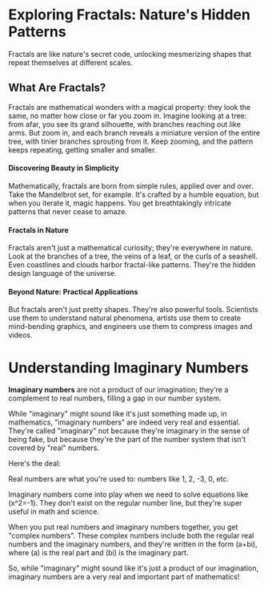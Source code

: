 # Exploring Fractals: Nature's Hidden Patterns

Fractals are like nature's secret code, unlocking mesmerizing shapes that repeat themselves at different scales.

## What Are Fractals?

Fractals are mathematical wonders with a magical property: they look the same, no matter how close or far you zoom in. Imagine looking at a tree: from afar, you see its grand silhouette, with branches reaching out like arms. But zoom in, and each branch reveals a miniature version of the entire tree, with tinier branches sprouting from it. Keep zooming, and the pattern keeps repeating, getting smaller and smaller.

#### Discovering Beauty in Simplicity

Mathematically, fractals are born from simple rules, applied over and over. Take the Mandelbrot set, for example. It's crafted by a humble equation, but when you iterate it, magic happens. You get breathtakingly intricate patterns that never cease to amaze.

#### Fractals in Nature

Fractals aren't just a mathematical curiosity; they're everywhere in nature. Look at the branches of a tree, the veins of a leaf, or the curls of a seashell. Even coastlines and clouds harbor fractal-like patterns. They're the hidden design language of the universe.

#### Beyond Nature: Practical Applications

But fractals aren't just pretty shapes. They're also powerful tools. Scientists use them to understand natural phenomena, artists use them to create mind-bending graphics, and engineers use them to compress images and videos.

# Understanding Imaginary Numbers

**Imaginary numbers** are not a product of our imagination; they're a complement to real numbers, filling a gap in our number system.

While "imaginary" might sound like it's just something made up, in mathematics, "imaginary numbers" are indeed very real and essential. They're called "imaginary" not because they're imaginary in the sense of being fake, but because they're the part of the number system that isn't covered by "real" numbers.

Here's the deal:

Real numbers are what you're used to: numbers like 1, 2, -3, 0, etc.

Imaginary numbers come into play when we need to solve equations like \(x^2=-1\). They don't exist on the regular number line, but they're super useful in math and science.

When you put real numbers and imaginary numbers together, you get "complex numbers". These complex numbers include both the regular real numbers and the imaginary numbers, and they're written in the form \(a+bi\), where \(a\) is the real part and \(bi\) is the imaginary part.

So, while "imaginary" might sound like it's just a product of our imagination, imaginary numbers are a very real and important part of mathematics!

